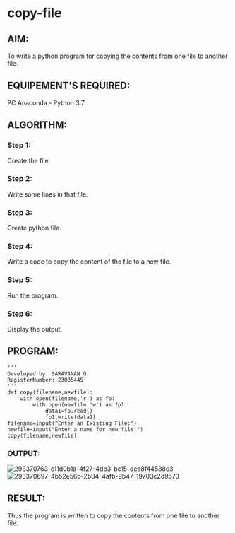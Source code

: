 # copy-file
## AIM:
To write a python program for copying the contents from one file to another file.
## EQUIPEMENT'S REQUIRED: 
PC
Anaconda - Python 3.7
## ALGORITHM: 
### Step 1:

Create the file.
### Step 2:

Write some lines in that file.
### Step 3:

Create python file.
### Step 4:

Write a code to copy the content of the file to a new file.
### Step 5:

Run the program.
### Step 6:

Display the output.
## PROGRAM:
```
'''
Developed by: SARAVANAN G
RegisterNumber: 23005445
'''
def copy(filename,newfile):
    with open(filename,'r') as fp:
        with open(newfile,'w') as fp1:
            data1=fp.read()
            fp1.write(data1)
filename=input("Enter an Existing File:")
newfile=input("Enter a name for new file:")
copy(filename,newfile)
```
### OUTPUT:


![293370763-c11d0b1a-4f27-4db3-bc15-dea8f44588e3](https://github.com/Saravanan2512/copy-file/assets/144979117/366c526c-5d06-4c0e-88a7-87a31b1bf325)
![293370697-4b52e56b-2b04-4afb-9b47-19703c2d9573](https://github.com/Saravanan2512/copy-file/assets/144979117/02465e33-fa37-4a33-bc0f-c9e1f028adc6)


## RESULT:
Thus the program is written to copy the contents from one file to another file.
